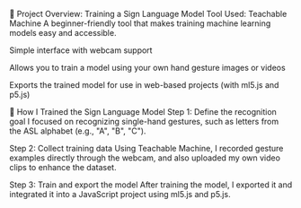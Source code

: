 🧰 Project Overview: Training a Sign Language Model
Tool Used: Teachable Machine
A beginner-friendly tool that makes training machine learning models easy and accessible.

Simple interface with webcam support

Allows you to train a model using your own hand gesture images or videos

Exports the trained model for use in web-based projects (with ml5.js and p5.js)

🧠 How I Trained the Sign Language Model
Step 1: Define the recognition goal
I focused on recognizing single-hand gestures, such as letters from the ASL alphabet (e.g., "A", "B", "C").

Step 2: Collect training data
Using Teachable Machine, I recorded gesture examples directly through the webcam, and also uploaded my own video clips to enhance the dataset.

Step 3: Train and export the model
After training the model, I exported it and integrated it into a JavaScript project using ml5.js and p5.js.

